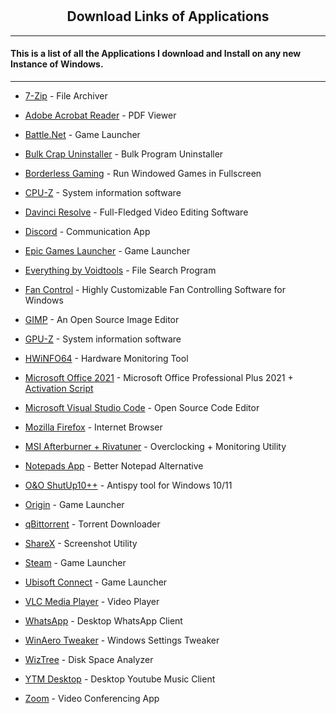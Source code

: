 # <h2 align ="center"> Download Links of Applications </h2>

***

 <h4> This is a list of all the Applications I download and Install on any new Instance of Windows. </h4>
 
***

- [7-Zip](https://www.7-zip.org/download.html) - File Archiver

- [Adobe Acrobat Reader](https://get.adobe.com/reader/) - PDF Viewer

- [Battle.Net](https://www.blizzard.com/en-us/apps/battle.net/desktop) - Game Launcher

- [Bulk Crap Uninstaller](https://github.com/Klocman/Bulk-Crap-Uninstaller/releases) - Bulk Program Uninstaller

- [Borderless Gaming](https://github.com/Codeusa/Borderless-Gaming/releases) - Run Windowed Games in Fullscreen

- [CPU-Z](https://www.cpuid.com/softwares/cpu-z.html) - System information software

- [Davinci Resolve](https://www.blackmagicdesign.com/products/davinciresolve#) - Full-Fledged Video Editing Software 

- [Discord](https://discord.com/download) - Communication App

- [Epic Games Launcher](https://store.epicgames.com/en-US/download) - Game Launcher

- [Everything by Voidtools](https://www.voidtools.com/) - File Search Program

- [Fan Control](https://github.com/Rem0o/FanControl.Releases) - Highly Customizable Fan Controlling Software for Windows

- [GIMP](https://www.gimp.org/downloads/) - An Open Source Image Editor

- [GPU-Z](https://www.techpowerup.com/download/techpowerup-gpu-z/) - System information software

- [HWiNFO64](https://www.hwinfo.com/download/) - Hardware Monitoring Tool

- [Microsoft Office 2021](https://tb.rg-adguard.net/public.php) - Microsoft Office Professional Plus 2021 + [Activation Script](https://github.com/massgravel/Microsoft-Activation-Scripts/releases/tag/1.6)

- [Microsoft Visual Studio Code](https://code.visualstudio.com/download) - Open Source Code Editor

- [Mozilla Firefox](https://www.mozilla.org/en-US/firefox/new/) - Internet Browser

- [MSI Afterburner + Rivatuner](https://www.msi.com/Landing/afterburner/graphics-cards) - Overclocking + Monitoring Utility

- [Notepads App](https://apps.microsoft.com/store/detail/notepads-app/9NHL4NSC67WM?hl=en-in&gl=IN) - Better Notepad Alternative

- [O&O ShutUp10++](https://www.oo-software.com/en/shutup10) - Antispy tool for Windows 10/11

- [Origin](https://www.origin.com/ind/en-us/store/download) - Game Launcher

- [qBittorrent](https://www.fosshub.com/qBittorrent.html) - Torrent Downloader

- [ShareX](https://github.com/ShareX/ShareX/releases/) - Screenshot Utility

- [Steam](https://store.steampowered.com/about/) - Game Launcher

- [Ubisoft Connect](https://ubisoftconnect.com/en-US/) - Game Launcher

- [VLC Media Player](https://get.videolan.org/vlc/3.0.17.4/win32/vlc-3.0.17.4-win32.exe) - Video Player

- [WhatsApp](https://apps.microsoft.com/store/detail/whatsapp-desktop/9NKSQGP7F2NH) - Desktop WhatsApp Client

- [WinAero Tweaker](https://diskanalyzer.com/download) - Windows Settings Tweaker

- [WizTree](https://diskanalyzer.com/download) - Disk Space Analyzer

- [YTM Desktop](https://github.com/ytmdesktop/ytmdesktop/releases/tag/v1.13.0) - Desktop Youtube Music Client

- [Zoom](https://zoom.us/download) - Video Conferencing App
